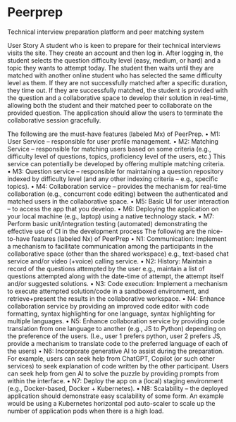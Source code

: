 # Peerprep
Technical interview preparation platform and peer  matching system

User Story
A student who is keen to prepare for their technical interviews visits the site. They create
an account and then log in. After logging in, the student selects the question difficulty level
(easy, medium, or hard) and a topic they wants to attempt today. The student then waits 
until they are matched with another online student who has selected the same difficulty 
level as them. If they are not successfully matched after a specific duration, they time out. 
If they are successfully matched, the student is provided with the question and a 
collaborative space to develop their solution in real-time, allowing both the student and 
their matched peer to collaborate on the provided question. The application should allow 
the users to terminate the collaborative session gracefully.

The following are the must-have features (labeled Mx) of PeerPrep.
• M1: User Service – responsible for user profile management.
• M2: Matching Service – responsible for matching users based on some criteria (e.g., difficulty level 
of questions, topics, proficiency level of the users, etc.) This service can potentially be developed 
by offering multiple matching criteria.
• M3: Question service – responsible for maintaining a question repository indexed by difficulty 
level (and any other indexing criteria – e.g., specific topics).
• M4: Collaboration service – provides the mechanism for real-time collaboration (e.g., concurrent 
code editing) between the authenticated and matched users in the collaborative space.
• M5: Basic UI for user interaction – to access the app that you develop.
• M6: Deploying the application on your local machine (e.g., laptop) using a native technology stack.
• M7: Perform basic unit/integration testing (automated) demonstrating the effective use of CI in 
the development process
The following are the nice-to-have features (labeled Nx) of PeerPrep
• N1: Communication: Implement a mechanism to facilitate communication among the participants
in the collaborative space (other than the shared workspace) e.g., text-based chat service and/or
video (+voice) calling service.
• N2: History: Maintain a record of the questions attempted by the user e.g., maintain a list of
questions attempted along with the date-time of attempt, the attempt itself and/or suggested
solutions.
• N3: Code execution: Implement a mechanism to execute attempted solution/code in a sandboxed
environment, and retrieve+present the results in the collaborative workspace.
• N4: Enhance collaboration service by providing an improved code editor with code formatting,
syntax highlighting for one language, syntax highlighting for multiple languages.
• N5: Enhance collaboration service by providing code translation from one language to another
(e.g., JS to Python) depending on the preference of the users. (I.e., user 1 prefers python, user 2
prefers JS, provide a mechanism to translate code to the preferred language of each of the users)
• N6: Incorporate generative AI to assist during the preparation. For example, users can seek help
from ChatGPT, Copilot (or such other services) to seek explanation of code written by the other
participant. Users can seek help from gen AI to solve the puzzle by providing prompts from within
the interface.
• N7: Deploy the app on a (local) staging environment (e.g., Docker-based, Docker + Kubernetes).
• N8: Scalability – the deployed application should demonstrate easy scalability of some form. An
example would be using a Kubernetes horizontal pod auto-scaler to scale up the number of
application pods when there is a high load.
